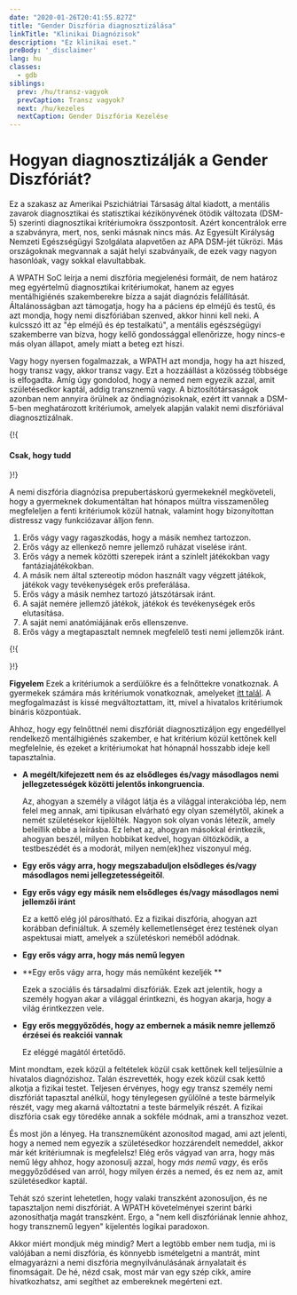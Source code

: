 ```yaml
---
date: "2020-01-26T20:41:55.827Z"
title: "Gender Diszfória diagnosztizálása"
linkTitle: "Klinikai Diagnózisok"
description: "Ez klinikai eset."
preBody: '_disclaimer'
lang: hu
classes:
  - gdb
siblings:
  prev: /hu/transz-vagyok
  prevCaption: Transz vagyok?
  next: /hu/kezeles
  nextCaption: Gender Diszfória Kezelése
---
```


# Hogyan diagnosztizálják a Gender Diszfóriát?

Ez a szakasz az Amerikai Pszichiátriai Társaság által kiadott, a mentális zavarok diagnosztikai és statisztikai kézikönyvének ötödik változata (DSM-5) szerinti diagnosztikai kritériumokra összpontosít. Azért koncentrálok erre a szabványra, mert, nos, senki másnak nincs más. Az Egyesült Királyság Nemzeti Egészségügyi Szolgálata alapvetően az APA DSM-jét tükrözi. Más országoknak megvannak a saját helyi szabványaik, de ezek vagy nagyon hasonlóak, vagy sokkal elavultabbak.

A WPATH SoC leírja a nemi diszfória megjelenési formáit, de nem határoz meg egyértelmű diagnosztikai kritériumokat, hanem az egyes mentálhigiénés szakemberekre bízza a saját diagnózis felállítását. Általánosságban azt támogatja, hogy ha a páciens ép elméjű és testű, és azt mondja, hogy nemi diszfóriában szenved, akkor hinni kell neki. A kulcsszó itt az "ép elméjű és ép testalkatú", a mentális egészségügyi szakemberre van bízva, hogy kellő gondossággal ellenőrizze, hogy nincs-e más olyan állapot, amely miatt a beteg ezt hiszi.

Vagy hogy nyersen fogalmazzak, a WPATH azt mondja, hogy ha azt hiszed, hogy transz vagy, akkor transz vagy. Ezt a hozzáállást a közösség többsége is elfogadta. Amíg úgy gondolod, hogy a nemed nem egyezik azzal, amit születésedkor kaptál, addig transznemű vagy. A biztosítótársaságok azonban nem annyira örülnek az öndiagnózisoknak, ezért itt vannak a DSM-5-ben meghatározott kritériumok, amelyek alapján valakit nemi diszfóriával diagnosztizálnak.

{!{ <div class="gutter d-md-block d-sm-none"><div class="card"><div class="card-body"><h4 class="card-title">Csak, hogy tudd</h4> }!}

A nemi diszfória diagnózisa prepubertáskorú gyermekeknél megköveteli, hogy a gyermeknek dokumentáltan hat hónapos múltra visszamenőleg megfeleljen a fenti kritériumok közül hatnak, valamint hogy bizonyítottan distressz vagy funkciózavar álljon fenn.

1. Erős vágy vagy ragaszkodás, hogy a másik nemhez tartozzon.
2. Erős vágy az ellenkező nemre jellemző ruházat viselése iránt.
3. Erős vágy a nemek közötti szerepek iránt a színlelt játékokban vagy fantáziajátékokban.
4. A másik nem által sztereotip módon használt vagy végzett játékok, játékok vagy tevékenységek erős preferálása.
5. Erős vágy a másik nemhez tartozó játszótársak iránt.
6. A saját nemére jellemző játékok, játékok és tevékenységek erős elutasítása.
7. A saját nemi anatómiájának erős ellenszenve.
8. Erős vágy a megtapasztalt nemnek megfelelő testi nemi jellemzők iránt.

{!{ </div></div></div> }!}

**Figyelem** Ezek a kritériumok a serdülőkre és a felnőttekre vonatkoznak. A gyermekek számára más kritériumok vonatkoznak, amelyeket [itt talál](https://www.psychiatry.org/patients-families/gender-dysphoria/what-is-gender-dysphoria). A megfogalmazást is kissé megváltoztattam, itt, mivel a hivatalos kritériumok bináris központúak.

Ahhoz, hogy egy felnőttnél nemi diszfóriát diagnosztizáljon egy engedéllyel rendelkező mentálhigiénés szakember, e hat kritérium közül kettőnek kell megfelelnie, és ezeket a kritériumokat hat hónapnál hosszabb ideje kell tapasztalnia.

- **A megélt/kifejezett nem és az elsődleges és/vagy másodlagos nemi jellegzetességek közötti jelentős inkongruencia**.

  Az, ahogyan a személy a világot látja és a világgal interakcióba lép, nem felel meg annak, ami tipikusan elvárható egy olyan személytől, akinek a nemét születésekor kijelölték. Nagyon sok olyan vonás létezik, amely beleillik ebbe a leírásba. Ez lehet az, ahogyan másokkal érintkezik, ahogyan beszél, milyen hobbikat kedvel, hogyan öltözködik, a testbeszédét és a modorát, milyen nem(ek)hez viszonyul még.

- **Egy erős vágy arra, hogy megszabaduljon elsődleges és/vagy másodlagos nemi jellegzetességeitől**.
- **Egy erős vágy egy másik nem elsődleges és/vagy másodlagos nemi jellemzői iránt**
  
  Ez a kettő elég jól párosítható. Ez a fizikai diszfória, ahogyan azt korábban definiáltuk. A személy kellemetlenséget érez testének olyan aspektusai miatt, amelyek a születéskori neméből adódnak.

- **Egy erős vágy arra, hogy más nemű legyen**
- **Egy erős vágy arra, hogy más neműként kezeljék **

  Ezek a szociális és társadalmi diszfóriák. Ezek azt jelentik, hogy a személy hogyan akar a világgal érintkezni, és hogyan akarja, hogy a világ érintkezzen vele.

- **Egy erős meggyőződés, hogy az embernek a másik nemre jellemző érzései és reakciói vannak**

  Ez eléggé magától értetődő.

Mint mondtam, ezek közül a feltételek közül csak kettőnek kell teljesülnie a hivatalos diagnózishoz. Talán észrevették, hogy ezek közül csak kettő alkotja a fizikai testet. Teljesen érvényes, hogy egy transz személy nemi diszfóriát tapasztal anélkül, hogy ténylegesen gyűlölné a teste bármelyik részét, vagy meg akarná változtatni a teste bármelyik részét. A fizikai diszfória csak egy töredéke annak a sokféle módnak, ami a transzhoz vezet.

És most jön a lényeg. Ha transzneműként azonosítod magad, ami azt jelenti, hogy a nemed nem egyezik a születésedkor hozzárendelt nemeddel, akkor már két kritériumnak is megfelelsz! Elég erős vágyad van arra, hogy más nemű légy ahhoz, hogy azonosulj azzal, hogy *más nemű vagy*, és erős meggyőződésed van arról, hogy milyen érzés a nemed, és ez nem az, amit születésedkor kaptál.

Tehát szó szerint lehetetlen, hogy valaki transzként azonosuljon, és ne tapasztaljon nemi diszfóriát. A WPATH követelményei szerint bárki azonosíthatja magát transzként. Ergo, a "nem kell diszfóriának lennie ahhoz, hogy transznemű legyen" kijelentés logikai paradoxon.

Akkor miért mondjuk még mindig? Mert a legtöbb ember nem tudja, mi is valójában a nemi diszfória, és könnyebb ismételgetni a mantrát, mint elmagyarázni a nemi diszfória megnyilvánulásának árnyalatait és finomságait. De hé, nézd csak, most már van egy szép cikk, amire hivatkozhatsz, ami segíthet az embereknek megérteni ezt.
